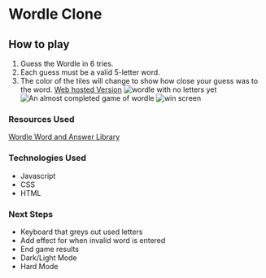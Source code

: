 # Wordle Clone
## How to play
1. Guess the Wordle in 6 tries.
2. Each guess must be a valid 5-letter word.
3. The color of the tiles will change to show how close your guess was to the word.
[Web hosted Version](https://zecrim.github.io/Cromdle/)
![wordle with no letters yet](https://i.imgur.com/zkZx8Qj.png)
![An almost completed game of wordle](https://i.imgur.com/0map6ZD.png)
![win screen](https://i.imgur.com/lOpE1Xq.png)
### Resources Used
[Wordle Word and Answer Library](https://dagshub.com/arjvik/wordle-wordlist)
### Technologies Used
* Javascript
* CSS
* HTML
### Next Steps
* Keyboard that greys out used letters
* Add effect for when invalid word is entered
* End game results
* Dark/Light Mode
* Hard Mode
